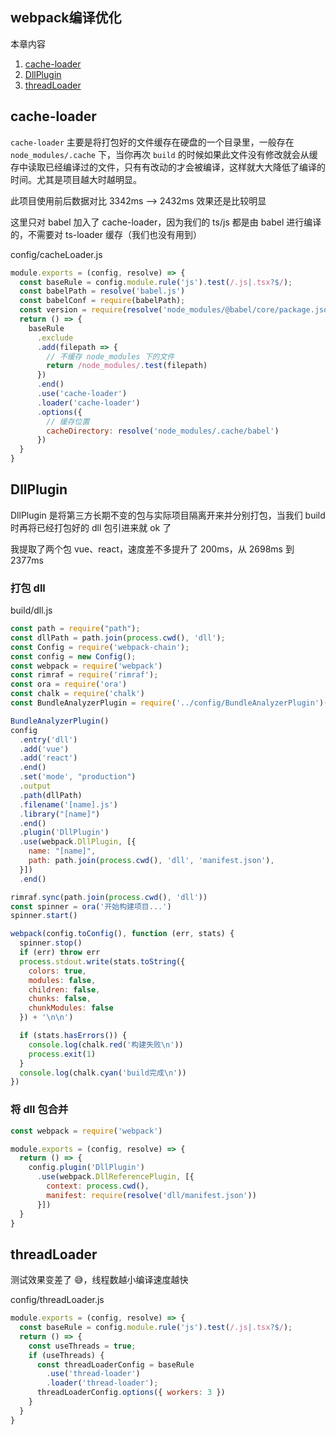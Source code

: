 ## webpack编译优化

本章内容

1. <a href="#6_1">cache-loader</a>
2. <a href="#6_2">DllPlugin</a>
3. <a href="#6_3">threadLoader</a>

## <a name="6_1">cache-loader</a>

`cache-loader` 主要是将打包好的文件缓存在硬盘的一个目录里，一般存在 `node_modules/.cache` 下，当你再次 `build` 的时候如果此文件没有修改就会从缓存中读取已经编译过的文件，只有有改动的才会被编译，这样就大大降低了编译的时间。尤其是项目越大时越明显。

此项目使用前后数据对比 3342ms --> 2432ms 效果还是比较明显

这里只对 babel 加入了 cache-loader，因为我们的 ts/js 都是由 babel 进行编译的，不需要对 ts-loader 缓存（我们也没有用到）

config/cacheLoader.js

```js
module.exports = (config, resolve) => {
  const baseRule = config.module.rule('js').test(/.js|.tsx?$/);
  const babelPath = resolve('babel.js')
  const babelConf = require(babelPath);
  const version = require(resolve('node_modules/@babel/core/package.json')).version
  return () => {
    baseRule
      .exclude
      .add(filepath => {
        // 不缓存 node_modules 下的文件
        return /node_modules/.test(filepath)
      })
      .end()
      .use('cache-loader')
      .loader('cache-loader')
      .options({
        // 缓存位置
        cacheDirectory: resolve('node_modules/.cache/babel')
      })
  }
}
```

## <a name="6_2">DllPlugin</a>

DllPlugin 是将第三方长期不变的包与实际项目隔离开来并分别打包，当我们 build 时再将已经打包好的 dll 包引进来就 ok 了

我提取了两个包 vue、react，速度差不多提升了 200ms，从 2698ms 到 2377ms

### 打包 dll

build/dll.js

```js
const path = require("path");
const dllPath = path.join(process.cwd(), 'dll');
const Config = require('webpack-chain');
const config = new Config();
const webpack = require('webpack')
const rimraf = require('rimraf');
const ora = require('ora')
const chalk = require('chalk')
const BundleAnalyzerPlugin = require('../config/BundleAnalyzerPlugin')(config)

BundleAnalyzerPlugin()
config
  .entry('dll')
  .add('vue')
  .add('react')
  .end()
  .set('mode', "production")
  .output
  .path(dllPath)
  .filename('[name].js')
  .library("[name]")
  .end()
  .plugin('DllPlugin')
  .use(webpack.DllPlugin, [{
    name: "[name]",
    path: path.join(process.cwd(), 'dll', 'manifest.json'),
  }])
  .end()

rimraf.sync(path.join(process.cwd(), 'dll'))
const spinner = ora('开始构建项目...')
spinner.start()

webpack(config.toConfig(), function (err, stats) {
  spinner.stop()
  if (err) throw err
  process.stdout.write(stats.toString({
    colors: true,
    modules: false,
    children: false,
    chunks: false,
    chunkModules: false
  }) + '\n\n')

  if (stats.hasErrors()) {
    console.log(chalk.red('构建失败\n'))
    process.exit(1)
  }
  console.log(chalk.cyan('build完成\n'))
})
```

### 将 dll 包合并

```js
const webpack = require('webpack')

module.exports = (config, resolve) => {
  return () => {
    config.plugin('DllPlugin')
      .use(webpack.DllReferencePlugin, [{
        context: process.cwd(),
        manifest: require(resolve('dll/manifest.json'))
      }])
  }
}
```

## <a name="6_3">threadLoader</a>

测试效果变差了 😅，线程数越小编译速度越快

config/threadLoader.js

```js
module.exports = (config, resolve) => {
  const baseRule = config.module.rule('js').test(/.js|.tsx?$/);
  return () => {
    const useThreads = true;
    if (useThreads) {
      const threadLoaderConfig = baseRule
        .use('thread-loader')
        .loader('thread-loader');
      threadLoaderConfig.options({ workers: 3 })
    }
  }
}
```